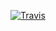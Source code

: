 [![Travis][build-badge]][build]

[build-badge]: https://img.shields.io/travis/K1ng-Arthur/E1.12/master.png?style=flat-square

[build]: https://travis-ci.org/K1ng-Arthur/E1.12
